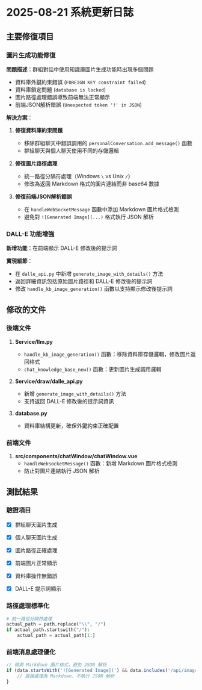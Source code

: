 # 2025-08-21 系統更新日誌

## 主要修復項目

### 圖片生成功能修復
**問題描述**：群組對話中使用知識庫圖片生成功能時出現多個問題
- 資料庫外鍵約束錯誤 (`FOREIGN KEY constraint failed`)
- 資料庫鎖定問題 (`database is locked`)
- 圖片路徑處理錯誤導致前端無法正常顯示
- 前端JSON解析錯誤 (`Unexpected token '!' in JSON`)

**解決方案**：
1. **修復資料庫約束問題**
   - 移除群組聊天中錯誤調用的 `personalConversation.add_message()` 函數
   - 群組聊天與個人聊天使用不同的存儲邏輯

2. **修復圖片路徑處理**
   - 統一路徑分隔符處理（Windows `\` vs Unix `/`）
   - 修改為返回 Markdown 格式的圖片連結而非 base64 數據

3. **修復前端JSON解析錯誤**
   - 在 `handleWebSocketMessage` 函數中添加 Markdown 圖片格式檢測
   - 避免對 `![Generated Image](...)` 格式執行 JSON 解析

### DALL-E 功能增強
**新增功能**：在前端顯示 DALL-E 修改後的提示詞

**實現細節**：
- 在 `dalle_api.py` 中新增 `generate_image_with_details()` 方法
- 返回詳細資訊包括原始圖片路徑和 DALL-E 修改後的提示詞
- 修改 `handle_kb_image_generation()` 函數以支持顯示修改後提示詞

## 修改的文件

### 後端文件
1. **Service/llm.py**
   - `handle_kb_image_generation()` 函數：移除資料庫存儲邏輯，修改圖片返回格式
   - `chat_knowledge_base_new()` 函數：更新圖片生成調用邏輯

2. **Service/draw/dalle_api.py**
   - 新增 `generate_image_with_details()` 方法
   - 支持返回 DALL-E 修改後的提示詞資訊

3. **database.py**
   - 資料庫結構更新，確保外鍵約束正確配置

### 前端文件
1. **src/components/chatWindow/chatWindow.vue**
   - `handleWebSocketMessage()` 函數：新增 Markdown 圖片格式檢測
   - 防止對圖片連結執行 JSON 解析



## 測試結果



### 驗證項目
- [x] 群組聊天圖片生成
- [x] 個人聊天圖片生成  
- [x] 圖片路徑正確處理
- [x] 前端圖片正常顯示
- [x] 資料庫操作無錯誤
- [x] DALL-E 提示詞顯示



### 路徑處理標準化
```python
# 統一路徑分隔符處理
actual_path = path.replace("\\", "/")
if actual_path.startswith("/"):
    actual_path = actual_path[1:]
```

### 前端消息處理優化
```javascript
// 檢測 Markdown 圖片格式，避免 JSON 解析
if (data.startsWith('![Generated Image](') && data.includes('/api/images/')) {
    // 直接處理為 Markdown，不執行 JSON 解析
}
```


